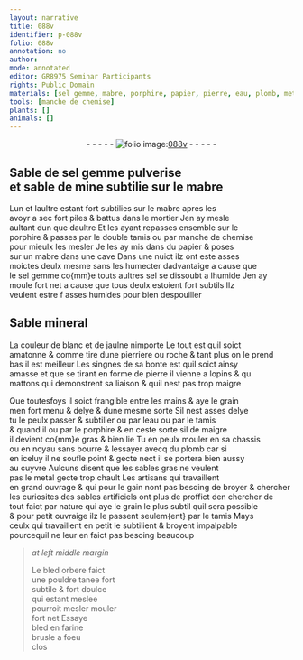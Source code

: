 ```yaml
---
layout: narrative
title: 088v
identifier: p-088v
folio: 088v
annotation: no
author:
mode: annotated
editor: GR8975 Seminar Participants
rights: Public Domain
materials: [sel gemme, mabre, porphire, papier, pierre, eau, plomb, metal, bled orbere, bled, farine]
tools: [manche de chemise]
plants: []
animals: []
---
```


<div class="folio" align="center">- - - - - <a href="http://gallica.bnf.fr/ark:/12148/btv1b10500001g/f182.image" target="_blank"><img src="https://cu-mkp.github.io/2017-workshop-edition/assets/photo-icon.png" alt="folio image: " style="display:inline-block; margin-bottom:-3px;"/>088v</a> - - - - - </div>  
  

## Sable de <span class="m">sel gemme</span> pulverise<br/> et sable de mine subtilie sur le <span class="m">mabre</span>

 
Lun et laultre estant fort subtilies sur le <span class="m">mabre</span> apres les<br/> avoyr a sec fort piles & battus dans le mortier Jen ay mesle<br/> aultant dun que daultre Et les ayant repasses ensemble sur le<br/> <span class="m">porphire</span> & passes par le double tamis ou par <span class="tl">manche de chemise</span><br/> pour mieulx les mesler Je les ay mis dans du <span class="m">papier</span> & poses<br/> sur un <span class="m">mabre</span> dans une cave Dans une nuict ilz ont este asses<br/> moictes deulx mesme sans les humecter dadvantaige a cause que<br/> le <span class="m">sel gemme</span> co{mm}e touts aultres sel se dissoubt a lhumide Jen ay<br/> moule fort net a cause que tous deulx estoient fort subtils Ilz<br/> veulent estre f asses humides pour bien despouiller
 
 
  

## Sable mineral

 
La couleur de blanc et de jaulne nimporte Le tout est quil soict<br/> amatonne & comme tire dune pierriere ou roche & tant plus on le prend<br/> bas il est meilleur Les singnes de sa bonte est quil soict ainsy<br/> amasse et que se tirant en forme de <span class="m">pierre</span> il vienne a lopins & qu<br/> mattons qui demonstrent sa liaison & quil nest pas trop maigre
 
Que toutesfoys il soict frangible entre les mains & aye le grain<br/> men fort menu & delye & dune mesme sorte Sil nest asses delye<br/> tu le peulx passer & subtilier ou par l<span class="m">eau</span> ou par le tamis<br/> & quand il ou par le <span class="m">porphire</span> & en ceste sorte sil de maigre<br/> il devient co{mm}e gras & bien lie Tu en peulx mouler en sa chassis<br/> ou en noyau sans bourre & lessayer avecq du <span class="m">plomb</span> car si<br/> en iceluy il ne soufle point & gecte nect il se portera bien aussy<br/> au cuyvre Aulcuns disent que les sables gras ne veulent<br/> pas le <span class="m">metal</span> gecte trop chault Les <span class="pro">artisans</span> qui travaillent<br/> en grand ouvrage & qui pour le gain nont pas besoing de broyer & chercher<br/> les curiosites des sables artificiels ont plus de proffict den chercher de<br/> tout faict par nature qui aye le grain le plus subtil quil sera possible<br/> & pour petit ouvraige ilz le passent seulem{ent} par le tamis Mays<br/> ceulx qui travaillent en petit le subtilient & broyent impalpable<br/> pourcequil ne leur en faict pas besoing beaucoup
 
> *at left middle margin*
> 
>   Le <span class="m">bled orbere</span> faict<br/> une pouldre tanee fort<br/> subtile & fort doulce<br/> qui estant meslee<br/> pourroit mesler mouler<br/> fort net Essaye<br/> <span class="m">bled</span> en <span class="m">farine</span><br/> brusle a foeu<br/> clos
 
